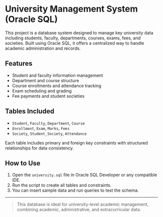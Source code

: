 # University Management System (Oracle SQL)

This project is a database system designed to manage key university data including students, faculty, departments, courses, exams, fees, and societies. Built using Oracle SQL, it offers a centralized way to handle academic administration and records.

##  Features

- Student and faculty information management
- Department and course structure
- Course enrollments and attendance tracking
- Exam scheduling and grading
- Fee payments and student societies

##  Tables Included

- `Student`, `Faculty`, `Department`, `Course`
- `Enrollment`, `Exam`, `Marks`, `Fees`
- `Society`, `Student_Society`, `Attendance`

Each table includes primary and foreign key constraints with structured relationships for data consistency.

##  How to Use

1. Open the `university.sql` file in Oracle SQL Developer or any compatible IDE.
2. Run the script to create all tables and constraints.
3. You can insert sample data and run queries to test the schema.

---

> This database is ideal for university-level academic management, combining academic, administrative, and extracurricular data.
